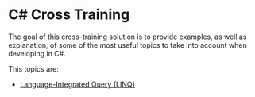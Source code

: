 # C# Cross Training
The goal of this cross-training solution is to provide examples, as well as explanation, of some of the most useful topics to take into account when developing in C#.

This topics are:

- [Language-Integrated Query (LINQ)](docs/linq.md)
